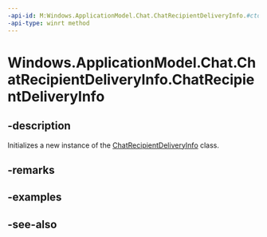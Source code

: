 ```yaml
---
-api-id: M:Windows.ApplicationModel.Chat.ChatRecipientDeliveryInfo.#ctor
-api-type: winrt method
---
```


<!-- Method syntax
public ChatRecipientDeliveryInfo()
-->

# Windows.ApplicationModel.Chat.ChatRecipientDeliveryInfo.ChatRecipientDeliveryInfo

## -description
Initializes a new instance of the [ChatRecipientDeliveryInfo](chatrecipientdeliveryinfo.md) class.

## -remarks

## -examples

## -see-also
